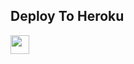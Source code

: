 

## Deploy To Heroku

<a href="https://heroku.com/deploy?template=https://github.com/Vivekfhfd/Magic-syn-new">
     <img height="30px" src="https://img.shields.io/badge/Deploy%20To%20Heroku-blueviolet?style=for-the-badge&logo=heroku">
  </a>
